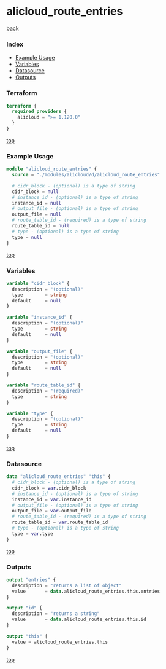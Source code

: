 # alicloud_route_entries

[back](../alicloud.md)

### Index

- [Example Usage](#example-usage)
- [Variables](#variables)
- [Datasource](#datasource)
- [Outputs](#outputs)

### Terraform

```terraform
terraform {
  required_providers {
    alicloud = ">= 1.120.0"
  }
}
```

[top](#index)

### Example Usage

```terraform
module "alicloud_route_entries" {
  source = "./modules/alicloud/d/alicloud_route_entries"

  # cidr_block - (optional) is a type of string
  cidr_block = null
  # instance_id - (optional) is a type of string
  instance_id = null
  # output_file - (optional) is a type of string
  output_file = null
  # route_table_id - (required) is a type of string
  route_table_id = null
  # type - (optional) is a type of string
  type = null
}
```

[top](#index)

### Variables

```terraform
variable "cidr_block" {
  description = "(optional)"
  type        = string
  default     = null
}

variable "instance_id" {
  description = "(optional)"
  type        = string
  default     = null
}

variable "output_file" {
  description = "(optional)"
  type        = string
  default     = null
}

variable "route_table_id" {
  description = "(required)"
  type        = string
}

variable "type" {
  description = "(optional)"
  type        = string
  default     = null
}
```

[top](#index)

### Datasource

```terraform
data "alicloud_route_entries" "this" {
  # cidr_block - (optional) is a type of string
  cidr_block = var.cidr_block
  # instance_id - (optional) is a type of string
  instance_id = var.instance_id
  # output_file - (optional) is a type of string
  output_file = var.output_file
  # route_table_id - (required) is a type of string
  route_table_id = var.route_table_id
  # type - (optional) is a type of string
  type = var.type
}
```

[top](#index)

### Outputs

```terraform
output "entries" {
  description = "returns a list of object"
  value       = data.alicloud_route_entries.this.entries
}

output "id" {
  description = "returns a string"
  value       = data.alicloud_route_entries.this.id
}

output "this" {
  value = alicloud_route_entries.this
}
```

[top](#index)